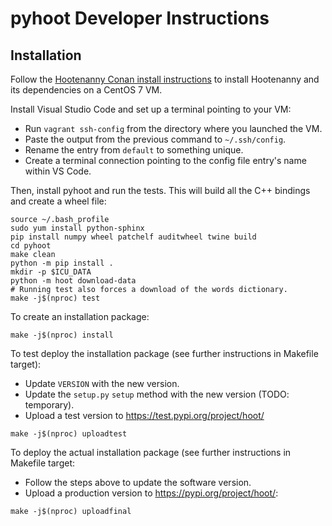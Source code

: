 
# pyhoot Developer Instructions

## Installation

Follow the [Hootenanny Conan install instructions](https://github.com/epochgeo/hootenanny-conan#install) 
to install Hootenanny and its dependencies on a CentOS 7 VM.

Install Visual Studio Code and set up a terminal pointing to your VM: 
* Run `vagrant ssh-config` from the directory where you launched the VM.
* Paste the output from the previous command to `~/.ssh/config`. 
* Rename the entry from `default` to something unique.
* Create a terminal connection pointing to the config file entry's name within VS Code.

Then, install pyhoot and run the tests. This will build all the C++ bindings and create a wheel 
file:
```
source ~/.bash_profile
sudo yum install python-sphinx
pip install numpy wheel patchelf auditwheel twine build
cd pyhoot
make clean
python -m pip install .
mkdir -p $ICU_DATA
python -m hoot download-data
# Running test also forces a download of the words dictionary.
make -j$(nproc) test
```

To create an installation package:
```
make -j$(nproc) install
```

To test deploy the installation package (see further instructions in Makefile target):
* Update `VERSION` with the new version.
* Update the `setup.py` `setup` method with the new version (TODO: temporary).
* Upload a test version to https://test.pypi.org/project/hoot/<version>
```
make -j$(nproc) uploadtest
```

To deploy the actual installation package (see further instructions in Makefile target:
* Follow the steps above to update the software version.
* Upload a production version to https://pypi.org/project/hoot/<version>:
```
make -j$(nproc) uploadfinal
```

